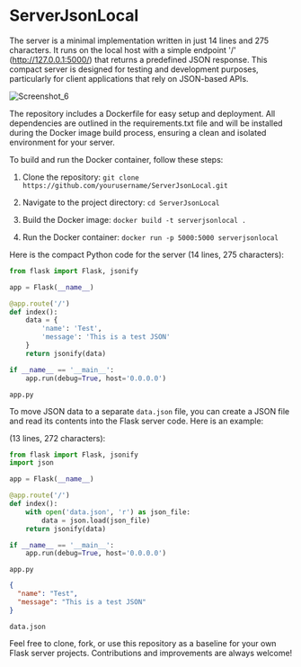 # ServerJsonLocal

The server is a minimal implementation written in just 14 lines and 275 characters. It runs on the local host with a simple endpoint '/' (http://127.0.0.1:5000/) that returns a predefined JSON response. This compact server is designed for testing and development purposes, particularly for client applications that rely on JSON-based APIs.

![Screenshot_6](https://github.com/mykytashch/ServerJsonLocal/assets/129088502/c9e61bbb-ed7d-4728-b6d3-f534ecdff0da)

The repository includes a Dockerfile for easy setup and deployment. All dependencies are outlined in the requirements.txt file and will be installed during the Docker image build process, ensuring a clean and isolated environment for your server.

To build and run the Docker container, follow these steps:

1. Clone the repository: `git clone https://github.com/yourusername/ServerJsonLocal.git`

2. Navigate to the project directory: `cd ServerJsonLocal`

3. Build the Docker image: `docker build -t serverjsonlocal .`

4. Run the Docker container: `docker run -p 5000:5000 serverjsonlocal`

Here is the compact Python code for the server (14 lines, 275 characters):


```python
from flask import Flask, jsonify

app = Flask(__name__)

@app.route('/')
def index():
    data = {
        'name': 'Test',
        'message': 'This is a test JSON'
    }
    return jsonify(data)

if __name__ == '__main__':
    app.run(debug=True, host='0.0.0.0')
```
`app.py`





To move JSON data to a separate `data.json` file, you can create a JSON file and read its contents into the Flask server code. Here is an example:

(13 lines, 272 characters):

```python
from flask import Flask, jsonify
import json

app = Flask(__name__)

@app.route('/')
def index():
    with open('data.json', 'r') as json_file:
        data = json.load(json_file)
    return jsonify(data)

if __name__ == '__main__':
    app.run(debug=True, host='0.0.0.0')
```
`app.py`

```json
{
  "name": "Test",
  "message": "This is a test JSON"
}
```
`data.json`

Feel free to clone, fork, or use this repository as a baseline for your own Flask server projects. Contributions and improvements are always welcome!




